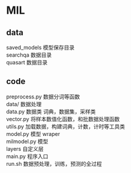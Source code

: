 # MIL
## data
saved_models   模型保存目录  
searchqa       数据目录  
quasart        数据目录  

## code
preprocess.py   数据分词等函数  
data/           数据处理  
    data.py      数据类 词典，数据集，采样类  
    vector.py    将样本数值化函数，和批数据处理函数  
    utils.py     加载数据，构建词典，计数，计时等工具类  
model.py       模型 wraper  
milmodel.py    模型  
layers         自定义层  
main.py          程序入口  
run.sh          数据预处理，训练，预测的全过程  
